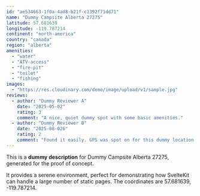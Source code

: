 ```yaml
---
id: "ae534663-1f0a-4ad8-b21f-c1392f71dd71"
name: "Dummy Campsite Alberta 27275"
latitude: 57.681639
longitude: -119.787214
continent: "north-america"
country: "canada"
region: "alberta"
amenities:
  - "water"
  - "ATV-access"
  - "fire-pit"
  - "toilet"
  - "fishing"
images:
  - "https://res.cloudinary.com/demo/image/upload/v1/sample.jpg"
reviews:
  - author: "Dummy Reviewer A"
    date: "2025-05-02"
    rating: 3
    comment: "A nice, quiet dummy spot with some basic amenities."
  - author: "Dummy Reviewer B"
    date: "2025-08-026"
    rating: 2
    comment: "Found it easily. GPS was spot on for this dummy location."
---
```


This is a **dummy description** for Dummy Campsite Alberta 27275, generated for the proof of concept.

It provides a serene environment, perfect for demonstrating how SvelteKit can handle a large number of static pages. The coordinates are 57.681639, -119.787214.

